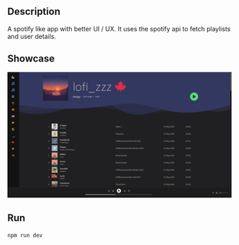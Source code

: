 ## Description

A spotify like app with better UI / UX.
It uses the spotify api to fetch playlists and user details.  

## Showcase 

![showcase img](./showcase.png)


## Run

```npm run dev```
